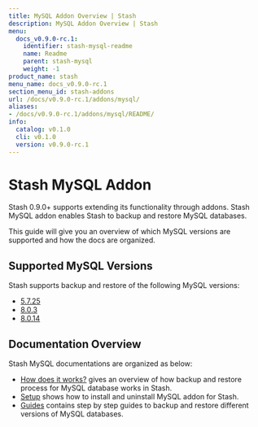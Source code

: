 ```yaml
---
title: MySQL Addon Overview | Stash
description: MySQL Addon Overview | Stash
menu:
  docs_v0.9.0-rc.1:
    identifier: stash-mysql-readme
    name: Readme
    parent: stash-mysql
    weight: -1
product_name: stash
menu_name: docs_v0.9.0-rc.1
section_menu_id: stash-addons
url: /docs/v0.9.0-rc.1/addons/mysql/
aliases:
- /docs/v0.9.0-rc.1/addons/mysql/README/
info:
  catalog: v0.1.0
  cli: v0.1.0
  version: v0.9.0-rc.1
---
```


# Stash MySQL Addon

Stash 0.9.0+ supports extending its functionality through addons. Stash MySQL addon enables Stash to backup and restore MySQL databases.

This guide will give you an overview of which MySQL versions are supported and how the docs are organized.

## Supported MySQL Versions

Stash supports backup and restore of the following MySQL versions:

- [5.7.25](/docs/v0.9.0-rc.1/addons/mysql/guides/5.7.25/mysql)
- [8.0.3](/docs/v0.9.0-rc.1/addons/mysql/guides/8.0.3/mysql)
- [8.0.14](/docs/v0.9.0-rc.1/addons/mysql/guides/8.0.14/mysql)

## Documentation Overview

Stash MySQL documentations are organized as below:

- [How does it works?](/docs/v0.9.0-rc.1/addons/mysql/overview) gives an overview of how backup and restore process for MySQL database works in Stash.
- [Setup](/docs/v0.9.0-rc.1/addons/mysql/setup/install) shows how to install and uninstall MySQL addon for Stash.
- [Guides](/docs/v0.9.0-rc.1/addons/mysql/guides/8.0.14/mysql) contains step by step guides to backup and restore different versions of MySQL databases.
